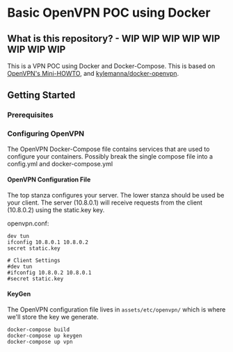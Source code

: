 # Basic OpenVPN POC using Docker

## What is this repository? - WIP WIP WIP WIP WIP WIP WIP WIP

This is a VPN POC using Docker and Docker-Compose. This is based on [OpenVPN's Mini-HOWTO](https://openvpn.net/index.php/open-source/documentation/miscellaneous/78-static-key-mini-howto.html),  and [kylemanna/docker-openvpn](https://github.com/kylemanna/docker-openvpn).

## Getting Started

### Prerequisites 

### Configuring OpenVPN

The OpenVPN Docker-Compose file contains services that are used to configure your containers. Possibly break the single compose file into a config.yml and docker-compose.yml

#### OpenVPN Configuration File

The top stanza configures your server. The lower stanza should be used be your client. The server (10.8.0.1) will receive requests from the client (10.8.0.2) using the static.key key.

openvpn.conf:

    dev tun
	ifconfig 10.8.0.1 10.8.0.2
	secret static.key

	# Client Settings
	#dev tun
	#ifconfig 10.8.0.2 10.8.0.1
	#secret static.key

#### KeyGen

The OpenVPN configuration file lives in `assets/etc/openvpn/` which is where we'll store the key we generate.

    docker-compose build
    docker-compose up keygen
    docker-compose up vpn
